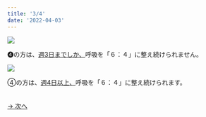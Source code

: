 ```yaml
---
title: '3/4'
date: '2022-04-03'
---
```

![](/images/04_1.jpg)

➍の方は、[週3日までしか、]()呼吸を「６：４」に整え続けられません。   

![](/images/04_2.jpg)

④の方は、[週4日以上、]()呼吸を「６：４」に整え続けられます。

　  
[ → 次へ ](/posts/4-4)
